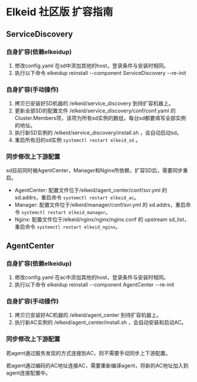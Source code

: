 # Elkeid 社区版 扩容指南

## ServiceDiscovery

### 自身扩容(依赖elkeidup)

1.  修改config.yaml 在sd中添加其他的host，登录条件与安装时相同。
2.  执行以下命令 elkeidup reinstall --component ServiceDiscovery --re-init

### 自身扩容(手动操作)

1.  拷贝已安装好SD机器的 /elkeid/service_discovery 到待扩容机器上。
2.  更新全部SD的配置文件 /elkeid/service_discovery/conf/conf.yaml 的 Cluster.Members项，该项为所有sd实例的数组，每台sd都要填写全部实例的地址。
3.  执行新SD实例的 /elkeid/service_discovery/install.sh ，会自动启动sd。
4.  重启所有旧的sd实例 `systemctl restart elkeid_sd` 。

### 同步修改上下游配置

sd目前同时被AgentCenter，Manager和Nginx所依赖，扩容SD后，需要同步重启。

-   AgentCenter: 配置文件位于/elkeid/agent_center/conf/svr.yml 的 sd.addrs，重启命令 `systemctl restart elkeid_ac`。
-   Manager: 配置文件位于/elkeid/manager/conf/svr.yml 的 sd.addrs，重启命令 `systemctl restart elkeid_manager`。
-   Nginx: 配置文件位于/elkeid/nginx/nginx/nginx.conf 的 upstream sd_list，重启命令 `systemctl restart elkeid_nginx`。

## AgentCenter

### 自身扩容(依赖elkeidup)

1.  修改config.yaml 在ac中添加其他的host，登录条件与安装时相同。
2.  执行以下命令 elkeidup reinstall --component AgentCenter --re-init

### 自身扩容(手动操作)

1.  拷贝已安装好AC机器的 /elkeid/agent_center 到待扩容机器上。
2.  执行新AC实例的 /elkeid/agent_center/install.sh ，会自动安装和启动AC。

### 同步修改上下游配置

若agent通过服务发现的方式连接到AC，则不需要手动同步上下游配置。

若agent通过编码的AC地址连接AC，需要重新编译agent，将新的AC地址加入到agent连接配置中。
